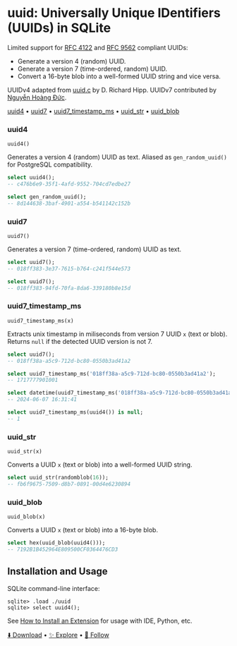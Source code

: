 # uuid: Universally Unique IDentifiers (UUIDs) in SQLite

Limited support for [RFC 4122](https://www.ietf.org/rfc/rfc4122.txt) and [RFC 9562](https://datatracker.ietf.org/doc/rfc9562/) compliant UUIDs:

-   Generate a version 4 (random) UUID.
-   Generate a version 7 (time-ordered, random) UUID.
-   Convert a 16-byte blob into a well-formed UUID string and vice versa.

UUIDv4 adapted from [uuid.c](https://sqlite.org/src/file/ext/misc/uuid.c) by D. Richard Hipp. UUIDv7 contributed by [Nguyễn Hoàng Đức](https://github.com/nghduc97).

[uuid4](#uuid4) •
[uuid7](#uuid7) •
[uuid7_timestamp_ms](#uuid7_timestamp_ms) •
[uuid_str](#uuid_str) •
[uuid_blob](#uuid_blob)

### uuid4

```text
uuid4()
```

Generates a version 4 (random) UUID as text. Aliased as `gen_random_uuid()` for PostgreSQL compatibility.

```sql
select uuid4();
-- c476b6e9-35f1-4afd-9552-704cd7edbe27

select gen_random_uuid();
-- 8d144638-3baf-4901-a554-b541142c152b
```

### uuid7

```text
uuid7()
```

Generates a version 7 (time-ordered, random) UUID as text.

```sql
select uuid7();
-- 018ff383-3e37-7615-b764-c241f544e573

select uuid7();
-- 018ff383-94fd-70fa-8da6-339180b8e15d
```

### uuid7_timestamp_ms

```text
uuid7_timestamp_ms(x)
```

Extracts unix timestamp in miliseconds from version 7 UUID `x` (text or blob). Returns `null` if the detected UUID version is not 7.

```sql
select uuid7();
-- 018ff38a-a5c9-712d-bc80-0550b3ad41a2

select uuid7_timestamp_ms('018ff38a-a5c9-712d-bc80-0550b3ad41a2');
-- 1717777901001

select datetime(uuid7_timestamp_ms('018ff38a-a5c9-712d-bc80-0550b3ad41a2') / 1000, 'unixepoch');
-- 2024-06-07 16:31:41

select uuid7_timestamp_ms(uuid4()) is null;
-- 1
```

### uuid_str

```text
uuid_str(x)
```

Converts a UUID `x` (text or blob) into a well-formed UUID string.

```sql
select uuid_str(randomblob(16));
-- fb6f9675-7509-d8b7-0891-00d4e6230894
```

### uuid_blob

```text
uuid_blob(x)
```

Converts a UUID `x` (text or blob) into a 16-byte blob.

```sql
select hex(uuid_blob(uuid4()));
-- 7192B1B452964E809500CF0364476CD3
```

## Installation and Usage

SQLite command-line interface:

```
sqlite> .load ./uuid
sqlite> select uuid4();
```

See [How to Install an Extension](install.md) for usage with IDE, Python, etc.

[⬇️ Download](https://github.com/nalgeon/sqlean/releases/latest) •
[✨ Explore](https://github.com/nalgeon/sqlean) •
[🚀 Follow](https://antonz.org/subscribe/)
